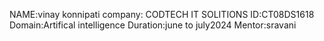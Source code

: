 NAME:vinay konnipati
company: CODTECH IT SOLITIONS
ID:CT08DS1618
Domain:Artifical intelligence
Duration:june to july2024
Mentor:sravani
